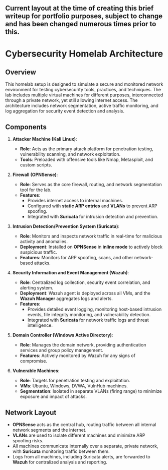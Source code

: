 ## Current layout at the time of creating this brief writeup for portfolio purposes, subject to change and has been changed numerous times prior to this. 
# Cybersecurity Homelab Architecture

## Overview
This homelab setup is designed to simulate a secure and monitored network environment for testing cybersecurity tools, practices, and techniques. The lab includes multiple virtual machines for different purposes, interconnected through a private network, yet still allowing internet access. The architecture includes network segmentation, active traffic monitoring, and log aggregation for security event detection and analysis.

## Components

1. **Attacker Machine (Kali Linux)**:
   - **Role**: Acts as the primary attack platform for penetration testing, vulnerability scanning, and network exploitation.
   - **Tools**: Preloaded with offensive tools like Nmap, Metasploit, and custom scripts.

2. **Firewall (OPNSense)**:
   - **Role**: Serves as the core firewall, routing, and network segmentation tool for the lab.
   - **Features**:
     - Provides internet access to internal machines.
     - Configured with **static ARP entries** and **VLANs** to prevent ARP spoofing.
     - Integrated with **Suricata** for intrusion detection and prevention.

3. **Intrusion Detection/Prevention System (Suricata)**:
   - **Role**: Monitors and inspects network traffic in real-time for malicious activity and anomalies.
   - **Deployment**: Installed on **OPNSense** in **inline mode** to actively block suspicious traffic.
   - **Features**: Monitors for ARP spoofing, scans, and other network-based attacks.

4. **Security Information and Event Management (Wazuh)**:
   - **Role**: Centralized log collection, security event correlation, and alerting system.
   - **Deployment**: Wazuh agent is deployed across all VMs, and the **Wazuh Manager** aggregates logs and alerts.
   - **Features**:
     - Provides detailed event logging, monitoring host-based intrusion events, file integrity monitoring, and vulnerability detection.
     - Integrated with **Suricata** for network traffic logs and threat intelligence.

5. **Domain Controller (Windows Active Directory)**:
   - **Role**: Manages the domain network, providing authentication services and group policy management.
   - **Features**: Actively monitored by Wazuh for any signs of compromise.

6. **Vulnerable Machines**:
   - **Role**: Targets for penetration testing and exploitation.
   - **VMs**: Ubuntu, Windows, DVWA, VulnHub machines.
   - **Segmentation**: Isolated in separate VLANs (firing range) to minimize exposure and impact of attacks.

## Network Layout
- **OPNSense** acts as the central hub, routing traffic between all internal network segments and the internet.
- **VLANs** are used to isolate different machines and minimize ARP spoofing risks.
- All machines communicate internally over a separate, private network, with **Suricata** monitoring traffic between them.
- Logs from all machines, including Suricata alerts, are forwarded to **Wazuh** for centralized analysis and reporting.

